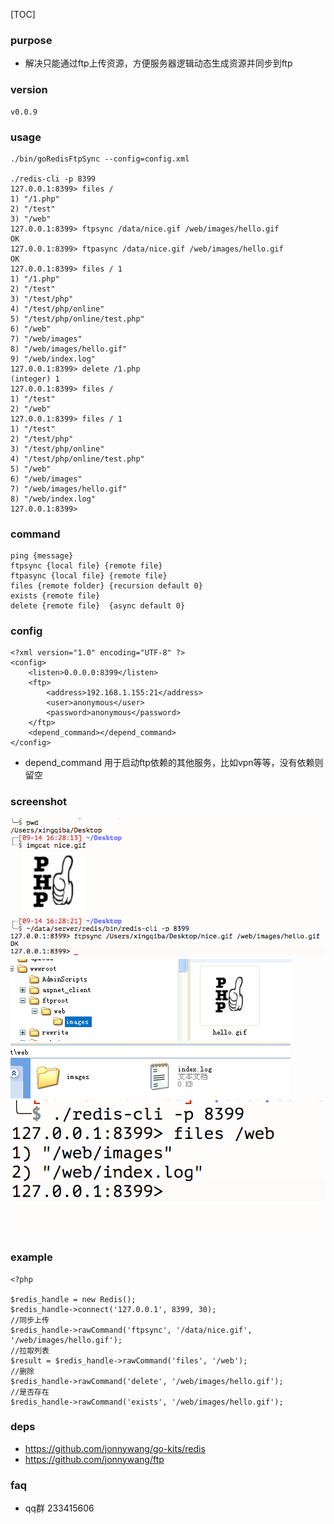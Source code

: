 
[TOC]

### purpose
* 解决只能通过ftp上传资源，方便服务器逻辑动态生成资源并同步到ftp

### version
```
v0.0.9
```

### usage
```
./bin/goRedisFtpSync --config=config.xml

./redis-cli -p 8399
127.0.0.1:8399> files /
1) "/1.php"
2) "/test"
3) "/web"
127.0.0.1:8399> ftpsync /data/nice.gif /web/images/hello.gif
OK
127.0.0.1:8399> ftpasync /data/nice.gif /web/images/hello.gif
OK
127.0.0.1:8399> files / 1
1) "/1.php"
2) "/test"
3) "/test/php"
4) "/test/php/online"
5) "/test/php/online/test.php"
6) "/web"
7) "/web/images"
8) "/web/images/hello.gif"
9) "/web/index.log"
127.0.0.1:8399> delete /1.php
(integer) 1
127.0.0.1:8399> files /
1) "/test"
2) "/web"
127.0.0.1:8399> files / 1
1) "/test"
2) "/test/php"
3) "/test/php/online"
4) "/test/php/online/test.php"
5) "/web"
6) "/web/images"
7) "/web/images/hello.gif"
8) "/web/index.log"
127.0.0.1:8399>
```

### command
```
ping {message}
ftpsync {local file} {remote file}
ftpasync {local file} {remote file}
files {remote folder} {recursion default 0}
exists {remote file}
delete {remote file}  {async default 0}
```

### config
```
<?xml version="1.0" encoding="UTF-8" ?>
<config>
    <listen>0.0.0.0:8399</listen>
    <ftp>
        <address>192.168.1.155:21</address>
        <user>anonymous</user>
        <password>anonymous</password>
    </ftp>
    <depend_command></depend_command>
</config>
```
* depend_command 用于启动ftp依赖的其他服务，比如vpn等等，没有依赖则留空

### screenshot
![](screenshot/ex_1.png)
![](screenshot/ex_2.png)
![](screenshot/ex_3.png)
![](screenshot/ex_4.png)

### example
```
<?php

$redis_handle = new Redis();
$redis_handle->connect('127.0.0.1', 8399, 30);
//同步上传
$redis_handle->rawCommand('ftpsync', '/data/nice.gif', '/web/images/hello.gif');
//拉取列表
$result = $redis_handle->rawCommand('files', '/web');
//删除
$redis_handle->rawCommand('delete', '/web/images/hello.gif');
//是否存在
$redis_handle->rawCommand('exists', '/web/images/hello.gif');
```

### deps
* https://github.com/jonnywang/go-kits/redis
* https://github.com/jonnywang/ftp

### faq
* qq群 233415606